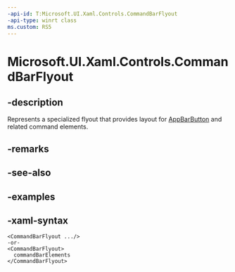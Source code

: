 ```yaml
---
-api-id: T:Microsoft.UI.Xaml.Controls.CommandBarFlyout
-api-type: winrt class
ms.custom: RS5
---
```

<!-- Class syntax.
public class CommandBarFlyout : FlyoutBase, FlyoutBase
-->

# Microsoft.UI.Xaml.Controls.CommandBarFlyout



## -description

Represents a specialized flyout that provides layout for [AppBarButton](/uwp/api/windows.ui.xaml.controls.appbarbutton) and related command elements.



## -remarks



## -see-also



## -examples



## -xaml-syntax

```xaml
<CommandBarFlyout .../>
-or-
<CommandBarFlyout>
  commandBarElements
</CommandBarFlyout>
```



